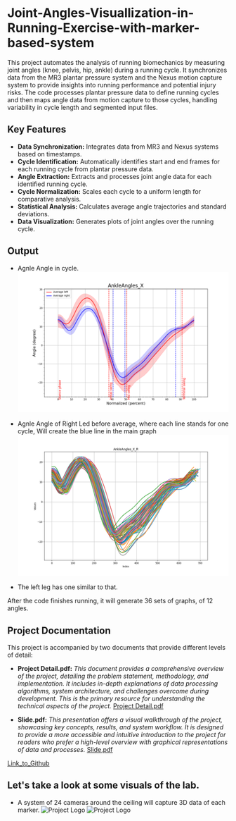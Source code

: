 # Joint-Angles-Visuallization-in-Running-Exercise-with-marker-based-system



This project automates the analysis of running biomechanics by measuring joint angles (knee, pelvis, hip, ankle) during a running cycle. It synchronizes data from the MR3 plantar pressure system and the Nexus motion capture system to provide insights into running performance and potential injury risks. The code processes plantar pressure data to define running cycles and then maps angle data from motion capture to those cycles, handling variability in cycle length and segmented input files.

## Key Features

*   **Data Synchronization:** Integrates data from MR3 and Nexus systems based on timestamps.
*   **Cycle Identification:** Automatically identifies start and end frames for each running cycle from plantar pressure data.
*   **Angle Extraction:** Extracts and processes joint angle data for each identified running cycle.
*   **Cycle Normalization:** Scales each cycle to a uniform length for comparative analysis.
*   **Statistical Analysis:** Calculates average angle trajectories and standard deviations.
*   **Data Visualization:** Generates plots of joint angles over the running cycle.

## Output
*   Agnle Angle in cycle.
![Project Logo](AnkleAngles_X.png)

*   Agnle Angle of Right Led before average, where each line stands for one cycle, Will create the blue line in the main graph
![Project Logo](AnkleAngles_X_R.png)

*   The left leg has one similar to that.

After the code finishes running, it will generate 36 sets of graphs, of 12 angles.
## Project Documentation

This project is accompanied by two documents that provide different levels of detail:

*   **Project Detail.pdf:**  _This document provides a comprehensive overview of the project, detailing the problem statement, methodology, and implementation. It includes in-depth explanations of data processing algorithms, system architecture, and challenges overcome during development. This is the primary resource for understanding the technical aspects of the project._ [Project Detail.pdf](https://mt-chuyen.github.io/Joint-Angles-Visuallization-in-Running-Exercise-with-marker-based-system/Project%20Detail.pdf)

*   **Slide.pdf:** _This presentation offers a visual walkthrough of the project, showcasing key concepts, results, and system workflow. It is designed to provide a more accessible and intuitive introduction to the project for readers who prefer a high-level overview with graphical representations of data and processes._ [Slide.pdf](https://mt-chuyen.github.io/Joint-Angles-Visuallization-in-Running-Exercise-with-marker-based-system/Slide.pdf)

[Link_to_Github](https://github.com/MT-Chuyen/Joint-Angles-Visuallization-in-Running-Exercise-with-marker-based-system)
## Let's take a look at some visuals of the lab.
*   A system of 24 cameras around the ceiling will capture 3D data of each marker.
![Project Logo](screen.png)
![Project Logo](overview.png)
